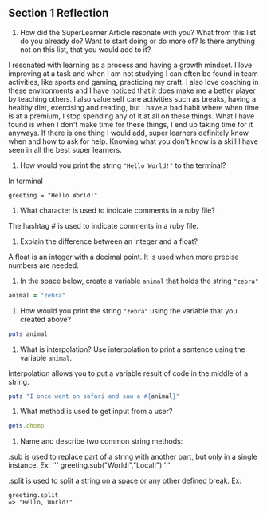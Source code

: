 ## Section 1 Reflection

1. How did the SuperLearner Article resonate with you? What from this list do you already do? Want to start doing or do more of? Is there anything not on this list, that you would add to it?

I resonated with learning as a process and having a growth mindset. I love improving at a task and when I am not studying I can often be found in team activities, like sports and gaming, practicing my craft. I also love coaching in these environments and I have noticed that it does make me a better player by teaching others. I also value self care activities such as breaks, having a healthy diet, exercising and reading, but I have a bad habit where when time is at a premium, I stop spending any of it at all on these things. What I have found is when I don't make time for these things, I end up taking time for it anyways. If there is one thing I would add, super learners definitely know when and how to ask for help. Knowing what you don't know is a skill I have seen in all the best super learners.

1. How would you print the string `"Hello World!"` to the terminal?

In terminal
```
greeting = "Hello World!"
```

1. What character is used to indicate comments in a ruby file?

The hashtag # is used to indicate comments in a ruby file.

1. Explain the difference between an integer and a float?

A float is an integer with a decimal point. It is used when more precise numbers are needed.

1. In the space below, create a variable `animal` that holds the string `"zebra"`

```ruby
animal = "zebra"
```

1. How would you print the string `"zebra"` using the variable that you created above?

```ruby
puts animal
```

1. What is interpolation? Use interpolation to print a sentence using the variable `animal`.

Interpolation allows you to put a variable result of code in the middle of a string.
```ruby
puts "I once went on safari and saw a #{animal}"
```

1. What method is used to get input from a user?

```ruby
gets.chomp
```

1. Name and describe two common string methods:

.sub is used to replace part of a string with another part, but only in a single instance.
Ex:
'''
greeting.sub("World!","Local!")
'''

.split is used to split a string on a space or any other defined break.
Ex:
```
greeting.split
=> "Hello, World!"
```
